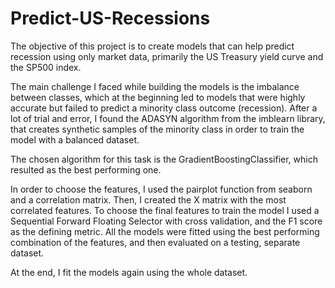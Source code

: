 # Predict-US-Recessions

The objective of this project is to create models that can help predict recession using only market data, primarily the US Treasury yield curve and the SP500 index.

The main challenge I faced while building the models is the imbalance between classes, which at the beginning led to models that were highly accurate but failed to predict a minority class outcome (recession). After a lot of trial and error, I found the ADASYN algorithm from the imblearn library, that creates synthetic samples of the minority class in order to train the model with a balanced dataset. 

The chosen algorithm for this task is the GradientBoostingClassifier, which resulted as the best performing one.

In order to choose the features, I used the pairplot function from seaborn and a correlation matrix. Then, I created the X matrix with the most correlated features. To choose the final features to train the model I used a Sequential Forward Floating Selector with cross validation, and the F1 score as the defining metric. All the models were fitted using the best performing combination of the features, and then evaluated on a testing, separate dataset.

At the end, I fit the models again using the whole dataset.
